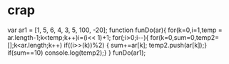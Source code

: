 # crap

var ar1 = [1, 5, 6, 4, 3, 5, 100, -20];
  function funDo(ar){
  for(k=0,i=1,temp = ar.length-1;k<temp;k++)i=(i<<
1)+1;
  for(;i>0;i--){
  for(k=0,sum=0,temp2=[];k<ar.length;k++)
  if((i>>(k))%2) { sum+=ar[k]; temp2.push(ar[k]);}
  if(sum==10) console.log(temp2);}
  }
  funDo(ar1);
